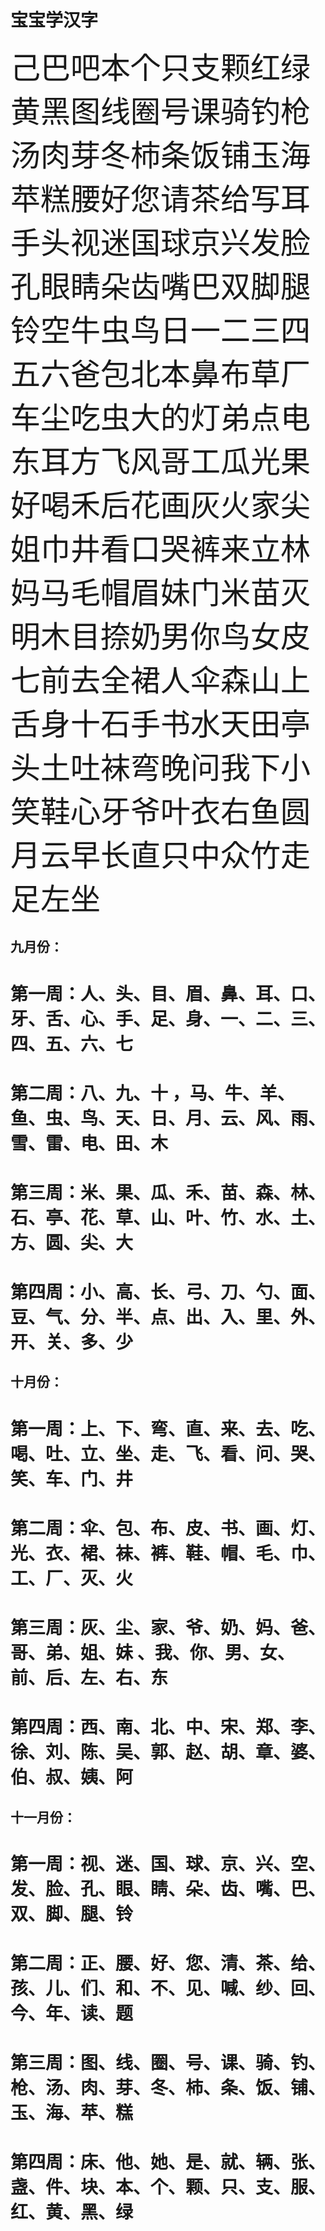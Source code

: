 # 宝宝学汉字  
<font size=32> 己巴吧本个只支颗红绿黄黑图线圈号课骑钓枪汤肉芽冬柿条饭铺玉海苹糕腰好您请茶给写耳手头视迷国球京兴发脸孔眼睛朵齿嘴巴双脚腿铃空牛虫鸟日一二三四五六爸包北本鼻布草厂车尘吃虫大的灯弟点电东耳方飞风哥工瓜光果好喝禾后花画灰火家尖姐巾井看口哭裤来立林妈马毛帽眉妹门米苗灭明木目捺奶男你鸟女皮七前去全裙人伞森山上舌身十石手书水天田亭头土吐袜弯晚问我下小笑鞋心牙爷叶衣右鱼圆月云早长直只中众竹走足左坐</font>

## 九月份：
# 第一周：人、头、目、眉、鼻、耳、口、牙、舌、心、手、足、身、一、二、三、四、五、六、七

# 第二周：八、九、十 ，马、牛、羊、鱼、虫、鸟、天、日、月、云、风、雨、雪、雷、电、田、木

# 第三周：米、果、瓜、禾、苗、森、林、石、亭、花、草、山、叶、竹、水、土、方、圆、尖、大

# 第四周：小、高、长、弓、刀、勺、面、豆、气、分、半、点、出、入、里、外、开、关、多、少

## 十月份：
# 第一周：上、下、弯、直、来、去、吃、喝、吐、立、坐、走、飞、看、问、哭、笑、车、门、井

# 第二周：伞、包、布、皮、书、画、灯、光、衣、裙、袜、裤、鞋、帽、毛、巾、工、厂、灭、火

# 第三周：灰、尘、家、爷、奶、妈、爸、哥、弟、姐、妹 、我、你、男、女、前、后、左、右、东

# 第四周：西、南、北、中、宋、郑、李、徐、刘、陈、吴、郭、赵、胡、章、婆、伯、叔、姨、阿

## 十一月份：
# 第一周：视、迷、国、球、京、兴、空、发、脸、孔、眼、睛、朵、齿、嘴、巴、双、脚、腿、铃

# 第二周：正、腰、好、您、清、茶、给、孩、儿、们、和、不、见、喊、纱、回、今、年、读、题

# 第三周：图、线、圈、号、课、骑、钓、枪、汤、肉、芽、冬、柿、条、饭、铺、玉、海、苹、糕

# 第四周：床、他、她、是、就、辆、张、盏、件、块、本、个、颗、只、支、服、红、黄、黑、绿
